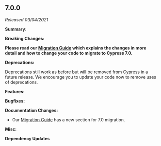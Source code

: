 ## 7.0.0

_Released 03/04/2021_

**Summary:**

**Breaking Changes:**

**<Icon name="exclamation-triangle" color="red"></Icon> Please read our [Migration Guide](/guides/references/migration-guide) which explains the changes in more detail and how to change your code to migrate to Cypress 7.0.**

**Deprecations:**

Deprecations still work as before but will be removed from Cypress in a future release. We encourage you to update your code now to remove uses of deprecations.

**Features:**

**Bugfixes:**

**Documentation Changes:**

- Our [Migration Guide](/guides/references/migration-guide) has a new section for 7.0 migration.

**Misc:**

**Dependency Updates**
